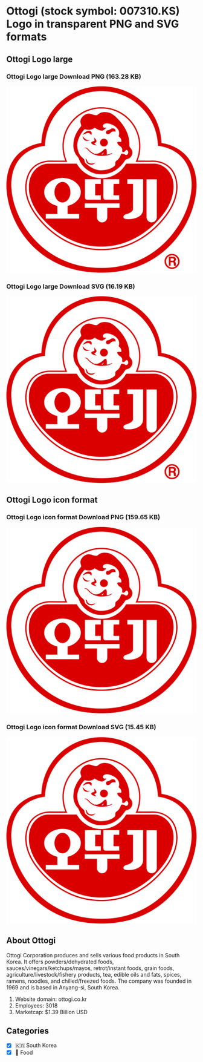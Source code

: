 # Ottogi (stock symbol: 007310.KS) Logo in transparent PNG and SVG formats

## Ottogi Logo large

### Ottogi Logo large Download PNG (163.28 KB)

![Ottogi Logo large Download PNG (163.28 KB)](/img/orig/007310.KS_BIG-73879919.png)

### Ottogi Logo large Download SVG (16.19 KB)

![Ottogi Logo large Download SVG (16.19 KB)](/img/orig/007310.KS_BIG-22222412.svg)

## Ottogi Logo icon format

### Ottogi Logo icon format Download PNG (159.65 KB)

![Ottogi Logo icon format Download PNG (159.65 KB)](/img/orig/007310.KS-039f6a9d.png)

### Ottogi Logo icon format Download SVG (15.45 KB)

![Ottogi Logo icon format Download SVG (15.45 KB)](/img/orig/007310.KS-d47d39bd.svg)

## About Ottogi

Ottogi Corporation produces and sells various food products in South Korea. It offers powders/dehydrated foods, sauces/vinegars/ketchups/mayos, retrot/instant foods, grain foods, agriculture/livestock/fishery products, tea, edible oils and fats, spices, ramens, noodles, and chilled/freezed foods. The company was founded in 1969 and is based in Anyang-si, South Korea.

1. Website domain: ottogi.co.kr
2. Employees: 3018
3. Marketcap: $1.39 Billion USD


## Categories
- [x] 🇰🇷 South Korea
- [x] 🍴 Food
